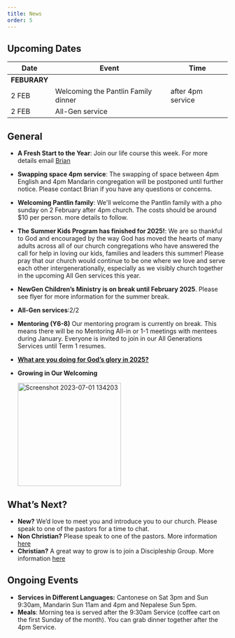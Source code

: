 ```yaml
---
title: News
order: 5
---
```


## Upcoming Dates

| Date | Event | Time |
| ----- | ----- | ----- |
| **FEBURARY** | 
| 2 FEB | Welcoming the Pantlin Family dinner | after 4pm service |
| 2 FEB | All-Gen service | |


## General
- **A Fresh Start to the Year**:
Join our life course this week. For more details email [Brian](brian.tung@stgeorgeshurstville.org.au)

- **Swapping space 4pm service**:
The swapping of space between 4pm English and 4pm Mandarin congregation will be postponed until further notice. Please contact Brian if you have any questions or concerns. 

- **Welcoming Pantlin family**:
We'll welcome the Pantlin family with a pho sunday on 2 February after 4pm church. The costs should be around $10 per person. more details to follow.

- **The Summer Kids Program has finished for 2025!**:
We are so thankful to God and encouraged by the way God has moved the hearts of many adults across all of our church congregations who have answered the call for help in loving our kids, families and leaders this summer! Please pray that our church would continue to be one where we love and serve each other intergenerationally, especially as we visibly church together in the upcoming All Gen services this year.

- **NewGen Children’s Ministry is on break until February 2025**. Please see flyer for more information for the summer break.

- **All-Gen services**:2/2

- **Mentoring (Y6-8)**
Our mentoring program is currently on break. This means there will be no Mentoring All-in or 1-1 meetings with mentees during January. Everyone is invited to join in our All Generations Services until Term 1 resumes.

- [**What are you doing for God’s glory in 2025?**](https://forms.gle/dshYacLA1kB8xpkn7)

- **Growing in Our Welcoming**
  
  <img width="236" alt="Screenshot 2023-07-01 134203" src="https://github.com/stgeorgeshurstville/bulletin/assets/119166299/b540ac1c-0ba4-481e-90a5-5464939f7e4c">


## What’s Next?
- **New?** We’d love to meet you and introduce you to our church. Please speak to one of the pastors for a time to chat. 
- **Non Christian?** Please speak to one of the pastors. More information [here](https://stgeorgeshurstville.org.au/lets-talk-about-christianity)
- **Christian?** A great way to grow is to join a Discipleship Group. More information [here](https://stgeorgeshurstville.org.au/discipleship-groups)

## Ongoing Events
- **Services in Different Languages:** Cantonese on Sat 3pm and Sun 9:30am, Mandarin Sun 11am and 4pm and Nepalese Sun 5pm. 
- **Meals**: Morning tea is served after the 9:30am Service (coffee cart on the first Sunday of the month). You can grab dinner together after the 4pm Service.

